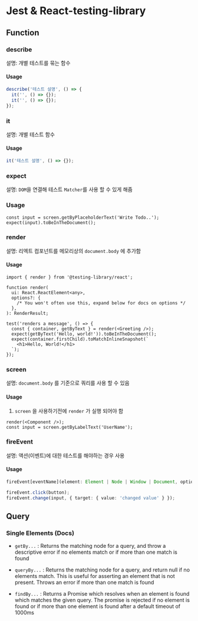 # Jest & React-testing-library

## Function

### describe

설명: 개별 테스트를 묶는 함수

#### Usage

```ts
describe('테스트 설명', () => {
  it('', () => {});
  it('', () => {});
});
```

### it

설명: 개별 테스트 함수

#### Usage

```ts
it('테스트 설명', () => {});
```

### expect

설명: `DOM`을 연결해 테스트 `Matcher`를 사용 할 수 있게 해줌

### Usage

```tsx
const input = screen.getByPlaceholderText('Write Todo..');
expect(input).toBeInTheDocument();
```

### render

설명: 리엑트 컴포넌트를 메모리상의 `document.body` 에 추가함

#### Usage

```tsx
import { render } from '@testing-library/react';

function render(
  ui: React.ReactElement<any>,
  options?: {
    /* You won't often use this, expand below for docs on options */
  },
): RenderResult;

test('renders a message', () => {
  const { container, getByText } = render(<Greeting />);
  expect(getByText('Hello, world!')).toBeInTheDocument();
  expect(container.firstChild).toMatchInlineSnapshot(`
    <h1>Hello, World!</h1>
  `);
});
```

### screen

설명: `document.body` 를 기준으로 쿼리를 사용 할 수 있음

#### Usage

1. `screen` 을 사용하기전에 `render` 가 실행 되어야 함

```tsx
render(<Component />);
const input = screen.getByLabelText('UserName');
```

### fireEvent

설명: 액션(이벤트)에 대한 테스트를 해야하는 경우 사용

#### Usage

```ts
fireEvent[eventName](element: Element | Node | Window | Document, option?: {})

fireEvent.click(button);
fireEvent.change(input, { target: { value: 'changed value' } });
```

## Query

### Single Elements (Docs)

- `getBy...` : Returns the matching node for a query, and throw a descriptive error if no elements match or if more than one match is found

- `queryBy...` : Returns the matching node for a query, and return null if no elements match. This is useful for asserting an element that is not present. Throws an error if more than one match is found

- `findBy...` : Returns a Promise which resolves when an element is found which matches the given query. The promise is rejected if no element is found or if more than one element is found after a default timeout of 1000ms
